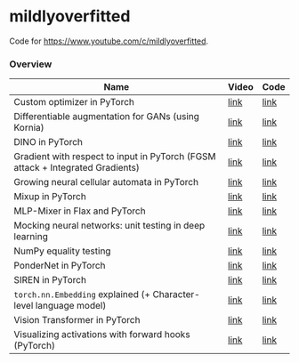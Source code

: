 # mildlyoverfitted

Code for https://www.youtube.com/c/mildlyoverfitted.


### Overview
| Name                                                                           | Video                                | Code                                                                                                                       |
|--------------------------------------------------------------------------------|--------------------------------------|----------------------------------------------------------------------------------------------------------------------------|
| Custom optimizer in PyTorch                                                    | [link](https://youtu.be/zvp8K4iX2Cs) | [link](https://github.com/jankrepl/mildlyoverfitted/tree/master/mini_tutorials/custom_optimizer_in_pytorch)                |
| Differentiable augmentation for GANs (using Kornia)                            | [link](https://youtu.be/J97EM3Clyys) | [link](https://github.com/jankrepl/mildlyoverfitted/tree/master/github_adventures/diffaugment)                             |
| DINO in PyTorch                                                                | [link](https://youtu.be/psmMEWKk4Uk) | [link](https://github.com/jankrepl/mildlyoverfitted/tree/master/github_adventures/dino)                                    |
| Gradient with respect to input in PyTorch (FGSM attack + Integrated Gradients) | [link](https://youtu.be/5lFiZTSsp40) | [link](https://github.com/jankrepl/mildlyoverfitted/tree/master/mini_tutorials/gradient_wrt_input)                         |
| Growing neural cellular automata in PyTorch                                    | [link](https://youtu.be/21ACbWoF2Oo) | [link](https://github.com/jankrepl/mildlyoverfitted/tree/master/github_adventures/automata)                                |
| Mixup in PyTorch                                                               | [link](https://youtu.be/hGAKHKqmXdY) | [link](https://github.com/jankrepl/mildlyoverfitted/tree/master/github_adventures/mixup)                                   |
| MLP-Mixer in Flax and PyTorch                                                  | [link](https://youtu.be/HqytB2GUbHA) | [link](https://github.com/jankrepl/mildlyoverfitted/tree/master/github_adventures/mixer)                                   |
| Mocking neural networks: unit testing in deep learning                         | [link](https://youtu.be/_KVV9jXSzvo) | [link](https://github.com/jankrepl/mildlyoverfitted/tree/master/mini_tutorials/mocking_neural_networks)                    |
| NumPy equality testing                                                         | [link](https://youtu.be/sai1g5fjyb8) | [link](https://github.com/jankrepl/mildlyoverfitted/tree/master/mini_tutorials/numpy_equality_testing)                     |
| PonderNet in PyTorch                                                           | [link](https://youtu.be/JLFz1dU5HR4) | [link](https://github.com/jankrepl/mildlyoverfitted/tree/master/github_adventures/pondernet)                               |
| SIREN in PyTorch                                                               | [link](https://youtu.be/s4iFEoNlYhM) | [link](https://github.com/jankrepl/mildlyoverfitted/tree/master/github_adventures/siren)                                   |
| `torch.nn.Embedding` explained (+ Character-level language model)              | [link](https://youtu.be/euwN5DHfLEo) | [link](https://github.com/jankrepl/mildlyoverfitted/tree/master/mini_tutorials/embedding)                                  |
| Vision Transformer in PyTorch                                                  | [link](https://youtu.be/ovB0ddFtzzA) | [link](https://github.com/jankrepl/mildlyoverfitted/tree/master/github_adventures/vision_transformer)                      |
| Visualizing activations with forward hooks (PyTorch)                           | [link](https://youtu.be/1ZbLA7ofasY) | [link](https://github.com/jankrepl/mildlyoverfitted/tree/master/mini_tutorials/visualizing_activations_with_forward_hooks) |
